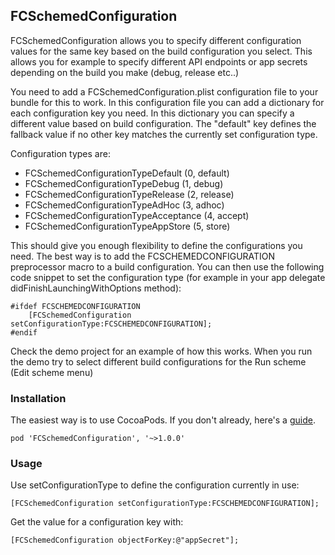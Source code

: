 ## FCSchemedConfiguration

FCSchemedConfiguration allows you to specify different configuration values for the same key based on the build configuration you select. This allows you for example to specify different API endpoints or app secrets depending on the build you make (debug, release etc..)

You need to add a FCSchemedConfiguration.plist configuration file to your bundle for this to work. In this configuration file you can add a dictionary for each configuration key you need. In this dictionary you can specify a different value based on build configuration. The "default" key defines the fallback value if no other key matches the currently set configuration type.

Configuration types are:

-  FCSchemedConfigurationTypeDefault (0, default)
-  FCSchemedConfigurationTypeDebug (1, debug)
-  FCSchemedConfigurationTypeRelease (2, release)
-  FCSchemedConfigurationTypeAdHoc (3, adhoc)
-  FCSchemedConfigurationTypeAcceptance (4, accept)
-  FCSchemedConfigurationTypeAppStore (5, store)

This should give you enough flexibility to define the configurations you need. The best way is to add the FCSCHEMEDCONFIGURATION preprocessor macro to a build configuration. You can then use the following code snippet to set the
configuration type (for example in your app delegate didFinishLaunchingWithOptions method):

    #ifdef FCSCHEMEDCONFIGURATION
        [FCSchemedConfiguration setConfigurationType:FCSCHEMEDCONFIGURATION];
    #endif

Check the demo project for an example of how this works. When you run the demo try to select different build configurations for the Run scheme (Edit scheme menu)

### Installation

The easiest way is to use CocoaPods. If you don't already, here's a [guide](http://guides.cocoapods.org/using/getting-started.html).

	pod 'FCSchemedConfiguration', '~>1.0.0'

### Usage

Use setConfigurationType to define the configuration currently in use:

    [FCSchemedConfiguration setConfigurationType:FCSCHEMEDCONFIGURATION];

Get the value for a configuration key with:

    [FCSchemedConfiguration objectForKey:@"appSecret"];


